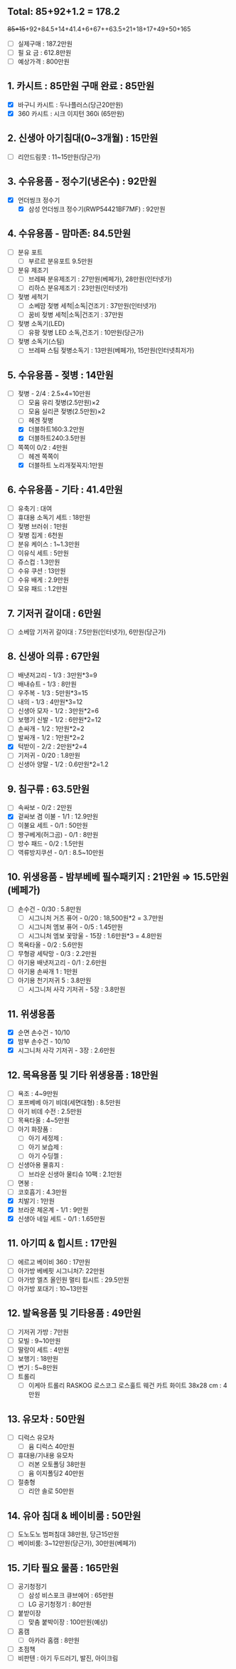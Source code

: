 ## Total: 85+92+1.2 = 178.2
~~85+15~~+92+84.5+14+41.4+6+67++63.5+21+18+17+49+50+165
- [ ] 실제구매 : 187.2만원
- [ ] 필 요 금 : 612.8만원
- [ ] 예상가격 : 800만원

## 1. 카시트 : 85만원 구매 완료 : 85만원
- [x] 바구니 카시트 : 두나플러스(당근20만원)
- [x] 360 카시트 : 시크 이지턴 360i (65만원)

## 2. 신생아 아기침대(0~3개월) : 15만원
- [ ] 리안드림콧 : 11~15만원(당근가)

## 3. 수유용품 - 정수기(냉온수) : 92만원
- [x] 언더씽크 정수기
	- [x] 삼성 언더씽크 정수기(RWP54421BF7MF) : 92만원

## 4. 수유용품 - 맘마존: 84.5만원
- [ ] 분유 포트
	- [ ] 부르르 분유포트 9.5만원	
- [ ] 분유 제조기
	- [ ] 브레짜 분유제조기 : 27만원(베페가), 28만원(인터넷가)
	- [ ] 리하스 분유제조기 : 23만원(인터넷가)
- [ ] 젖병 세척기
	- [ ] 소베맘 젖병 세척|소독|건조기 : 37만원(인터넷가) 
	- [ ] 꿈비 젖병 세척|소독|건조기 : 37만원
- [ ] 젖병 소독기(LED)
	- [ ] 유팡 젖병 LED 소독,건조기 : 10만원(당근가)
- [ ] 젖병 소독기(스팀)
	- [ ] 브레짜 스팀 젖병소독기 : 13만원(베페가), 15만원(인터넷최저가)	

## 5. 수유용품 - 젖병 : 14만원
- [ ] 젖병 - 2/4 : 2.5×4=10만원
	- [ ] 모윰 유리 젖병(2.5만원)×2
	- [ ] 모윰 실리콘 젖병(2.5만원)×2
	- [ ] 헤겐 젖병
	- [x] 더블하트160:3.2만원
	- [x] 더블하트240:3.5만원
- [ ] 쪽쪽이 0/2 : 4만원
	- [ ] 헤겐 쪽쪽이
	- [x] 더블하트 노리개젖꼭지:1만원

## 6. 수유용품 - 기타 : 41.4만원
- [ ] 유축기 : 대여
- [ ] 휴대용 소독기 세트 : 18만원
- [ ] 젖병 브러쉬 : 1만원
- [ ] 젖병 집게 : 6천원
- [ ] 분유 케이스 : 1~1.3만원
- [ ] 이유식 세트 : 5만원
- [ ] 쥬스컵 : 1.3만원
- [ ] 수유 쿠션 : 13만원
- [ ] 수유 배게 : 2.9만원
- [ ] 모유 패드 : 1.2만원

## 7. 기저귀 갈이대 : 6만원
- [ ] 소베맘 기저귀 갈이대 : 7.5만원(인터넷가), 6만원(당근가)

## 8. 신생아 의류 : 67만원
- [ ] 배냇저고리 - 1/3 : 3만원*3=9
- [ ] 배내슈트 - 1/3 : 8만원
- [ ] 우주복 - 1/3 : 5만원*3=15
- [ ] 내의 - 1/3 : 4만원*3=12
- [ ] 신생아 모자 - 1/2 : 3만원*2=6
- [ ] 보행기 신발 - 1/2 : 6만원*2=12
- [ ] 손싸개 - 1/2 : 1만원*2=2
- [ ] 발싸개 - 1/2 : 1만원*2=2
- [x] 턱받이 - 2/2 : 2만원*2=4
- [ ] 기저귀 - 0/20 : 1.8만원
- [ ] 신생아 양말 - 1/2 : 0.6만원*2=1.2

## 9. 침구류 : 63.5만원
- [ ] 속싸보 - 0/2 : 2만원 
- [x] 겉싸보 겸 이불 - 1/1 : 12.9만원
- [ ] 이불요 세트 - 0/1 : 50만원
- [ ] 짱구베게(허그곰) - 0/1 : 8만원
- [ ] 방수 패드 - 0/2 : 1.5만원
- [ ] 역류방지쿠션 - 0/1 : 8.5~10만원

## 10. 위생용품 - 밤부베베 필수패키지 : 21만원 ⇒ 15.5만원(베페가)
- [ ] 손수건 - 0/30 : 5.8만원
	- [ ] 시그니처 거즈 퓨어 - 0/20 : 18,500원*2 = 3.7만원
	- [ ] 시그니처 엠보 퓨어 - 0/5 : 1.45만원 
	- [ ] 시그니처 엠보 꽃망울 - 15장 : 1.6만원*3 = 4.8만원  
- [ ] 목욕타올 - 0/2 : 5.6만원
- [ ] 무형광 세탁망 - 0/3 : 2.2만원
- [ ] 아기용 배냇저고리 - 0/1 : 2.6만원
- [ ] 아기용 손싸개 1 : 1만원
- [ ] 아기용 천기저귀 5 : 3.8만원
	- [ ] 시그니처 사각 기저귀 - 5장 : 3.8만원

## 11. 위생용품
- [x] 순면 손수건 - 10/10
- [x] 밤부 손수건 - 10/10
- [x] 시그니처 사각 기저귀 - 3장 : 2.6만원

## 12. 목욕용품 및 기타 위생용품 : 18만원
- [ ] 욕조 : 4~9만원
- [ ] 포프베베 아기 비데(세면대형) : 8.5만원
- [ ] 아기 비데 수전 : 2.5만원
- [ ] 목욕타올 : 4~5만원
- [ ] 아기 화장품 : 
	- [ ] 아기 세정제 :
	- [ ] 아기 보습제 :
	- [ ] 아기 수딩젤 :
- [ ] 신생아용 물휴지 : 
	- [ ] 브라운 신생아 물티슈 10팩 : 2.1만원
- [ ] 면봉 : 
- [ ] 코호흡기 : 4.3만원
- [x] 치발기 : 1만원
- [x] 브라운 체온계 - 1/1 : 9만원
- [x] 신생아 네일 세트 - 0/1 : 1.65만원

## 11. 아기띠 & 힙시트 : 17만원
- [ ] 에르고 베이비 360 : 17만원
- [ ] 아가방 베베핏 시그니처7:  22만원
- [ ] 아가방 엘츠 올인원 멀티 힙시트 : 29.5만원
- [ ] 아가방 포대기 : 10~13만원

## 12. 발육용품 및 기타용품 : 49만원
- [ ] 기저귀 가방 : 7만원
- [ ] 모빌 : 9~10만원
- [ ] 딸랑이 세트 : 4만원
- [ ] 보행기 : 18만원
- [ ] 변기 : 5~8만원
- [ ] 트롤리 
	- [ ] 이케아 트롤리 RASKOG 로스코그 로스훌트 웨건 카트 화이트 38x28 cm : 4만원

## 13. 유모차 : 50만원
- [ ] 디럭스 유모차
	- [ ] 윰 디럭스 40만원
- [ ] 휴대용/기내용 유모차
	- [ ] 러본 오토폴딩 38만원
	- [ ] 윰 이지폴딩2 40만원
- [ ] 절충형
	- [ ] 리안 솔로 50만원

## 14. 유아 침대 & 베이비룸 : 50만원
- [ ] 도노도노 범퍼침대 38만원, 당근15만원
- [ ] 베이비룸: 3~12만원(당근가), 30만원(베페가)

## 15. 기타 필요 물품 : 165만원
- [ ] 공기청정기 
	- [ ] 삼성 비스포크 큐브에어 : 65만원
	- [ ] LG 공기청정기 : 80만원
- [ ] 붙받이장 
	- [ ] 맞춤 붙박이장 : 100만원(예상)
- [ ] 홈캠
	- [ ] 아카라 홈캠 : 8만원
- [ ] 초점책
- [ ] 비판텐 : 아기 두드러기, 발진, 아이크림